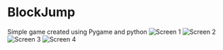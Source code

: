 # BlockJump
Simple game created using Pygame and python
![Screen 1](https://i.imgur.com/77qfk4C.png)
![Screen 2](https://i.imgur.com/VC61ArN.png)
![Screen 3](https://i.imgur.com/R6mXLOy.png)
![Screen 4](https://i.imgur.com/YAxBzhZ.png) 
